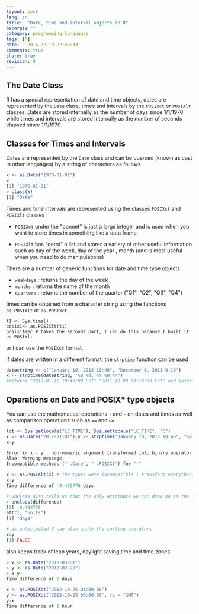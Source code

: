 ```yaml
---
layout: post
lang: en
title:  "Date, time and interval objects in R"
excerpt: ""
category: programming-languages
tags: [R]
date:   2016-02-10 22:45:33
comments: true
share: true
revision: 0
---
```



## The Date Class
R has a special representation of date and time objects, dates are represented by the `Date` class, times and intervals by the `POSIXct` or `POSIXlt` classes. 
Dates are stored internally as the number of days since 1/1/1970 while times and intervals are stored internally as the number of seconds elapsed since 1/1/1970

## Classes for Times and Intervals
Dates are represented by the `Date` class and can be coerced (known as cast in other languages) by a string of characters as follows

```r
x <- as.Date("1970-01-01")
x
[1] "1970-01-01"
> class(x)
[1] "Date"
```
Times and time intervals are represented using the classes
`POSIXct` and `POSIXlt` classes 

* `POSIXct` under the "bonnet" is just a large integer and is used when you want to store times in something like a data frame

* `POSIXlt` has "detro" a list and stores a variety of other useful information such as day of the week, day of the year , month (and is most useful when you need to do manipulations)

There are a number of generic functions for date and time type objects

* `weekdays` : returns the day of the week
* `months` : returns the name of the month
* `quarters` : returns the number of the quarter ("Q1", "Q2", "Q3", "Q4")

times can be obtained from a character string using the functions `as.POSIXlt` or `as.POSIXct`.

```
t1 <- Sys.time()
posix1<- as.POSIXlt(t1)
posix1$sec # takes the seconds part, I can do this because I built it as POSIXlt 
```

or I can use the `POSIXct` format.



if dates are written in a different format, the `strptime` function can be used 

```r
datestring <- c("January 10, 2012 10:40", "December 9, 2011 9:10")
x <- strptime(datestring, "%B %d, %Y %H:%M")
#returns "2012-01-10 10:40:00 EST" "2011-12-09 09:10:00 EST" and interestingly I applied it to a list
```


## Operations on Date and POSIX* type objects

You can use the mathematical operations `+` and `-` on dates and times as well as comparison operations such as `==` and `<=`
```r
lct <- Sys.getlocale("LC_TIME"); Sys.setlocale("LC_TIME", "C")
x <- as.Date("2012-01-01");y <- strptime("January 10, 2012 10:40", "%B %d, %Y %H:%M")
x-y

Error in x - y : non-numeric argument transformed into binary operator
Also: Warning message:
Incompatible methods ("-.Date", "-.POSIXt") for "-" 

x <- as.POSIXlt(x) # the types were incompatible I transform everything to POSIXlt
x-y
Time difference of -9.402778 days

# unclass also tells us that the only attribute we can draw on is the one we have already obtained, namely the difference in days
> unclass(difference)
[1] -9.402778
attr(, "units")
[1] "days"

# as anticipated I can also apply the sorting operators
x>y
[1] FALSE

```

also keeps track of leap years, daylight saving time and time zones.

```r
> x <- as.Date("2012-03-01") 
> y <- as.Date("2012-02-28")
> x-y
Time difference of 2 days
```

```r
x <- as.POSIXct("2012-10-25 01:00:00")
y <- as.POSIXct("2012-10-25 06:00:00", tz = "GMT")
y-x
Time difference of 1 hour
```
